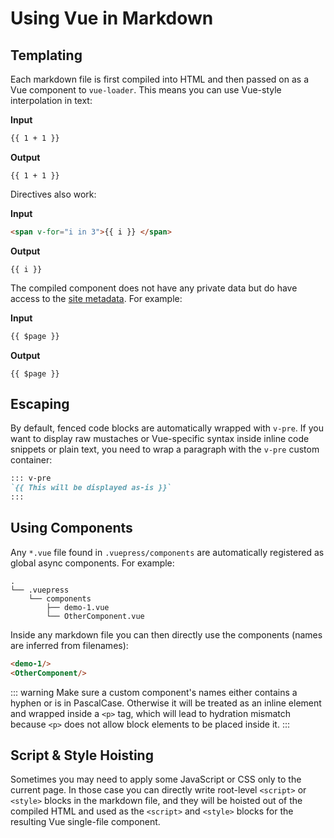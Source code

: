 # Using Vue in Markdown

## Templating

Each markdown file is first compiled into HTML and then passed on as a Vue component to `vue-loader`. This means you can use Vue-style interpolation in text:

**Input**

``` markdown
{{ 1 + 1 }}
```

**Output**

<pre><code>{{ 1 + 1 }}</code></pre>

Directives also work:

**Input**

``` markdown
<span v-for="i in 3">{{ i }} </span>
```

**Output**

<pre><code><span v-for="i in 3">{{ i }} </span></code></pre>

The compiled component does not have any private data but do have access to the [site metadata](./theming.md#site-and-page-metadata). For example:

**Input**

``` markdown
{{ $page }}
```

**Output**

<pre><code>{{ $page }}</code></pre>

## Escaping

By default, fenced code blocks are automatically wrapped with `v-pre`. If you want to display raw mustaches or Vue-specific syntax inside inline code snippets or plain text, you need to wrap a paragraph with the `v-pre` custom container:

``` markdown
::: v-pre
`{{ This will be displayed as-is }}`
:::
```

## Using Components

Any `*.vue` file found in `.vuepress/components` are automatically registered as global async components. For example:

```
.
└── .vuepress
    └── components
        ├── demo-1.vue
        └── OtherComponent.vue
```

Inside any markdown file you can then directly use the components (names are inferred from filenames):

``` markdown
<demo-1/>
<OtherComponent/>
```

<demo-1></demo-1>

<OtherComponent/>

::: warning
Make sure a custom component's names either contains a hyphen or is in PascalCase. Otherwise it will be treated as an inline element and wrapped inside a `<p>` tag, which will lead to hydration mismatch because `<p>` does not allow block elements to be placed inside it.
:::

## Script & Style Hoisting

Sometimes you may need to apply some JavaScript or CSS only to the current page. In those case you can directly write root-level `<script>` or `<style>` blocks in the markdown file, and they will be hoisted out of the compiled HTML and used as the `<script>` and `<style>` blocks for the resulting Vue single-file component.

<div :class="$style.example"></div>

<style module>
.example {
  color: #41b883;
}
</style>

<script>
export default {
  mounted () {
    document.querySelector(`.${this.$style.example}`)
      .textContent = 'Hello from inline script!'
  }
}
</script>
